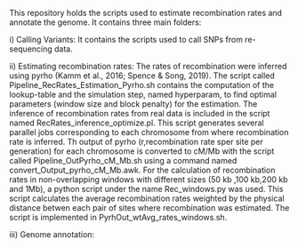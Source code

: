 This repository holds the scripts used to estimate recombination rates and annotate the genome. 
It contains three main folders:

i)   Calling Variants: It contains the scripts used to call SNPs from re-sequencing data.

ii)  Estimating recombination rates: The rates of recombination were inferred using pyrho (Kamm et al., 2016; Spence & Song, 2019). 
The script called Pipeline_RecRates_Estimation_Pyrho.sh contains the computation of the lookup-table and the simulation step, named hyperparam, to find optimal parameters (window size and block penalty) for the estimation. 
The inference of recombination rates from real data is included in the script named RecRates_inference_optimize.pl. This script generates several parallel jobs corresponding to each chromosome from where recombination rate is inferred. 
Th output of pyrho (r,recombination rate sper site per generation) for each chromosome is converted to cM/Mb with the script called Pipeline_OutPyrho_cM_Mb.sh using a command named convert_Output_pyrho_cM_Mb.awk.
For the calculation of recombination rates in non-overlapping windows with different sizes (50 kb ,100 kb,200 kb and 1Mb), a python script under the name Rec_windows.py was used. This script calculates the average recombination rates weighted by the physical distance betwen each pair of sites where recombination was estimated. The script is implemented in PyrhOut_wtAvg_rates_windows.sh.

iii) Genome annotation: 
